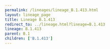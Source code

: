 ```yaml
---
permalink: /lineages/lineage_B.1.413.html
layout: lineage_page
title: Lineage B.1.413
redirect_to: ../lineage.html?lineage=B.1.413
lineage: B.1.413
parent: B.1
children: ['B.1.413']
---
```

